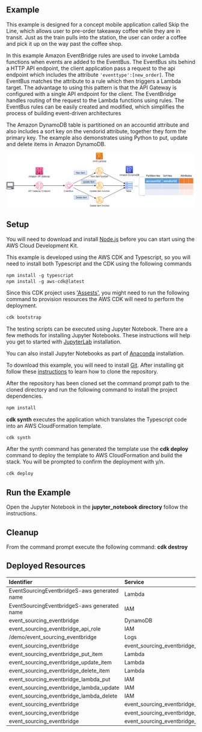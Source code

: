 ## Example
This example is designed for a concept mobile application called Skip the Line, which allows user to pre-order takeaway coffee while they are in transit. Just as the train pulls into the station, the user can order a coffee and pick it up on the way past the coffee shop.

In this example Amazon EventBridge rules are used to invoke Lambda functions when events are added to the EventBus. The EventBus sits behind a HTTP API endpoint, the client application pass a request to the api endpoint which includes the attribute ``` 'eventtype':[new_order] ```. The EventBus matches the attribute to a rule which then triggers a Lambda target. The advantage to using this pattern is that the API Gateway is configured with a single API endpoint for the client. The EventBridge handles routing of the request to the Lambda functions using rules. The EventBus rules can be easily created and modified, which simplifies the process of building event-driven architectures

The Amazon DynamoDB table is partitioned on an accountid attribute and also includes a sort key on the vendorid attribute, together they form the primary key. The example also demonstrates using Python to put, update and delete items in Amazon DynamoDB.



![architecture](./images/architecture_1.png "Architecture")


## Setup

You will need to download and install [Node.js](https://nodejs.org/en/download/) before you can start using the AWS Cloud Development Kit.


This example is developed using the AWS CDK and Typescript, so you will need to install both Typescript and the CDK using the following commands
```
npm install -g typescript
npm install -g aws-cdk@latest
```
Since this CDK project uses ['Assests'](https://docs.aws.amazon.com/cdk/latest/guide/assets.html), you might need to run the following command to provision resources the AWS CDK will need to perform the deployment.

```bash 
cdk bootstrap
```

The testing scripts can be executed using Jupyter Notebook. There are a few methods for installing Jupyter Notebooks. These instructions will help you get to started with [JupyterLab](https://jupyter.org/install) installation. 

You can also install Jupyter Notebooks as part of [Anaconda](https://docs.anaconda.com/anaconda/install/index.html) installation.

To download this example, you will need to install [Git](https://github.com/git-guides/install-git). After installing git follow these [instructions](https://github.com/git-guides/git-clone) to learn how to clone the repository.

After the repository has been cloned set the command prompt path to the cloned directory and run the following command to install the project dependencies.

```bash
npm install
```

**cdk synth** executes the application which translates the Typescript code into an AWS CloudFormation template.

```bash
cdk synth
```

After the synth command has generated the template use the  **cdk deploy** command to deploy the template to AWS CloudFormation and build the stack. You will be prompted to confirm the deployment with y/n.

```bash
cdk deploy
```

## Run the Example
Open the Jupyter Notebook in the **jupyter_notebook directory** follow the instructions.


## Cleanup
From the command prompt execute the following command: **cdk destroy**

## Deployed Resources
|	Identifier	|	Service	|	Type	|
|	:---	|	:---	|	:---	|
|	EventSourcingEventbridgeS-aws generated name	|	Lambda	|	Function	|
|	EventSourcingEventbridgeS-aws generated name	|	IAM	|	Role	|
|	event_sourcing_eventbridge	|	DynamoDB	|	Table	|
|	event_sourcing_eventbridge_api_role	|	IAM	|	Role	|
|	/demo/event_sourcing_eventbridge	|	Logs	|	LogGroup	|
|	event_sourcing_eventbridge|event_sourcing_eventbridge_logger	|	Events	|	Rule	|
|	event_sourcing_eventbridge_put_item	|	Lambda	|	Function	|
|	event_sourcing_eventbridge_update_item	|	Lambda	|	Function	|
|	event_sourcing_eventbridge_delete_item	|	Lambda	|	Function	|
|	event_sourcing_eventbridge_lambda_put	|	IAM	|	Role	|
|	event_sourcing_eventbridge_lambda_update	|	IAM	|	Role	|
|	event_sourcing_eventbridge_lambda_delete	|	IAM	|	Role	|
|	event_sourcing_eventbridge|event_sourcing_eventbridge_new_order	|	Events	|	Rule	|
|	event_sourcing_eventbridge|event_sourcing_eventbridge_update_order	|	Events	|	Rule	|
|	event_sourcing_eventbridge|event_sourcing_eventbridge_delete_order	|	Events	|	Rule	|
